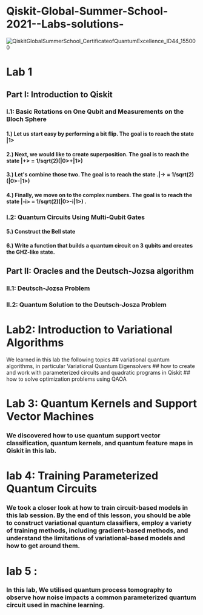 # Qiskit-Global-Summer-School-2021--Labs-solutions-
![QiskitGlobalSummerSchool_CertificateofQuantumExcellence_ID44_155000](https://user-images.githubusercontent.com/75124259/176327671-7edd2565-4372-4dd1-92ab-d0b19eaa23ae.jpg)


# Lab 1 
## Part I: Introduction to Qiskit
### I.1: Basic Rotations on One Qubit and Measurements on the Bloch Sphere
#### 1.) Let us start easy by performing a bit flip. The goal is to reach the state |1>
#### 2.) Next, we would like to create superposition. The goal is to reach the state |+> = 1/sqrt(2)(|0>+|1>)
#### 3.) Let's combine those two. The goal is to reach the state .|-> = 1/sqrt(2)(|0>-|1>)
#### 4.) Finally, we move on to the complex numbers. The goal is to reach the state |-i> = 1/sqrt(2)(|0>-i|1>) .
### I.2: Quantum Circuits Using Multi-Qubit Gates
#### 5.) Construct the Bell state
#### 6.) Write a function that builds a quantum circuit on 3 qubits and creates the GHZ-like state.

## Part II: Oracles and the Deutsch-Jozsa algorithm
### II.1: Deutsch-Jozsa Problem
### II.2: Quantum Solution to the Deutsch-Josza Problem


# Lab2: Introduction to Variational Algorithms
We learned in this lab the following topics 
    ## variational quantum algorithms, in particular Variational Quantum Eigensolvers
    ## how to create and work with parameterized circuits and quadratic programs in Qiskit
    ## how to solve optimization problems using QAOA
    
    
# Lab 3: Quantum Kernels and Support Vector Machines
### We discovered how to use quantum support vector classification, quantum kernels, and quantum feature maps in Qiskit in this lab.

# lab 4: Training Parameterized Quantum Circuits
### We took a closer look at how to train circuit-based models in this lab session. By the end of this lesson, you should be able to construct variational quantum classifiers, employ a variety of training methods, including gradient-based methods, and understand the limitations of variational-based models and how to get around them.


# lab 5 :
### In this lab, We utilised quantum process tomography to observe how noise impacts a common parameterized quantum circuit used in machine learning.
